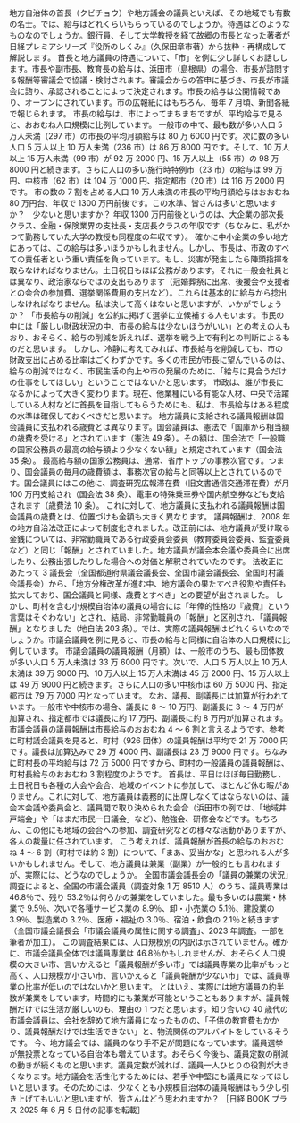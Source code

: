###

地方自治体の首長（クビチョウ）や地方議会の議員といえば、その地域でも有数の名士。では、給与はどれくらいもらっているのでしょうか。待遇はどのようなものなのでしょうか。銀行員、そして大学教授を経て故郷の市長となった著者が日経プレミアシリーズ『役所のしくみ』（久保田章市著）から抜粋・再構成して解説します。
首長と地方議員の待遇について、「市」を例に少し詳しくお話しします。市長や副市長、教育長の給与は、浜田市（島根県）の場合、市長が諮問する報酬等審議会で協議・検討されます。審議会からの答申に基づき、市長が市議会に諮り、承認されることによって決定されます。市長の給与は公開情報であり、オープンにされています。市の広報紙にはもちろん、毎年 7 月頃、新聞各紙で報じられます。
市長の給与は、市によってまちまちですが、平均給与で見ると、おおむね人口規模に比例しています。
一般市の中で、最も数が多い人口 5 万人未満（297 市）の市長の平均月額給与は 80 万 6000 円です。次に数の多い人口 5 万人以上 10 万人未満（236 市）は 86 万 8000 円です。そして、10 万人以上 15 万人未満（99 市）が 92 万 2000 円、15 万人以上（55 市）の 98 万 8000 円と続きます。さらに人口の多い施行時特例市（23 市）の給与は 99 万円、中核市（62 市）は 104 万 1000 円、指定都市（20 市）は 116 万 2000 円です。
市の数の 7 割を占める人口 10 万人未満の市長の平均月額給与はおおむね 80 万円台、年収で 1300 万円前後です。この水準、皆さんは多いと思いますか？　少ないと思いますか？
年収 1300 万円前後というのは、大企業の部次長クラス、金融・保険業界の支社長・支店長クラスの年収です（ちなみに、私がかつて勤務していた大学の教授も同程度の年収です）。
確かに中小企業の多い地方にあっては、この給与は多いほうかもしれません。しかし、市長は、市政のすべての責任者という重い責任を負っています。もし、災害が発生したら陣頭指揮を取らなければなりません。土日祝日もほぼ公務があります。それに一般会社員とは異なり、政治家ならではの支出もあります（冠婚葬祭に出席、後援会や支援者との会合の参加費、選挙関係費用の支出など）。これらは基本的に給与から捻出しなければなりません。私は決して高くはないと思いますが、いかがでしょうか？
「市長給与の削減」を公約に掲げて選挙に立候補する人もいます。市民の中には「厳しい財政状況の中、市長の給与は少ないほうがいい」との考えの人もおり、おそらく、給与の削減を訴えれば、選挙を戦う上で有利との判断によるものだと思います。
しかし、冷静に考えてみれば、市長給与を削減しても、市の財政支出に占める比率はごくわずかです。多くの市民が市長に望んでいるのは、給与の削減ではなく、市民生活の向上や市の発展のために、「給与に見合うだけの仕事をしてほしい」ということではないかと思います。
市政は、誰が市長になるかによって大きく変わります。現在、他業種にいる有能な人材、中央で活躍している人材などに首長を目指してもらうためにも、私は、市長給与はある程度の水準は確保しておくべきだと思います。
地方議員に支給される議員報酬は国会議員に支払われる歳費とは異なります。国会議員は、憲法で「国庫から相当額の歳費を受ける」とされています（憲法 49 条）。その額は、国会法で「一般職の国家公務員の最高の給与額より少なくない額」と規定されています（国会法 35 条）。
最高給与額の国家公務員は、通常、省庁トップの事務次官です。つまり、国会議員の毎月の歳費額は、事務次官の給与と同等以上とされているのです。国会議員にはこの他に、調査研究広報滞在費（旧文書通信交通滞在費）が月 100 万円支給され（国会法 38 条）、電車の特殊乗車券や国内航空券なども支給されます（歳費法 10 条）。
これに対して、地方議員に支払われる議員報酬は国会議員の歳費とは、位置づけも金額も大きく異なります。
議員報酬は、2008 年の地方自治法改正によって制度化されました。改正前には、地方議員が受け取る金銭については、非常勤職員である行政委員会委員（教育委員会委員、監査委員など）と同じ「報酬」とされていました。地方議員が議会本会議や委員会に出席したり、公務出張したりした場合への対価と解釈されていたのです。
法改正にあたって 3 議長会（全国都道府県議会議長会、全国市議会議長会、全国町村議会議長会）から、「地方分権改革が進む中、地方議会の果たすべき役割や責任も拡大しており、国会議員と同様、歳費とすべき」との要望が出されました。
しかし、町村を含む小規模自治体の議員の場合には「年俸的性格の『歳費』という言葉はそぐわない」とされ、結局、非常勤職員の「報酬」と区別され、「議員報酬」となりました（地自法 203 条）。では、実際の議員報酬はどれくらいなのでしょうか。市議会議員を例に見ると、市長の給与と同様に自治体の人口規模に比例しています。
市議会議員の議員報酬（月額）は、一般市のうち、最も団体数が多い人口 5 万人未満は 33 万 6000 円です。次いで、人口 5 万人以上 10 万人未満は 39 万 9000 円、10 万人以上 15 万人未満は 45 万 2000 円、15 万人以上は 49 万 9000 円と続きます。さらに人口の多い中核市は 60 万 5000 円、指定都市は 79 万 7000 円となっています。
なお、議長、副議長には加算が行われています。一般市や中核市の場合、議長に 8 ～ 10 万円、副議長に 3 ～ 4 万円が加算され、指定都市では議長に約 17 万円、副議長に約 8 万円が加算されます。
市議会議員の議員報酬は市長給与のおおむね 4 ～ 6 割と言えるようです。参考に町村議会議員を見ると、町村（926 団体）の議員報酬は平均で 21 万 7000 円です。議長は加算込みで 29 万 4000 円、副議長は 23 万 9000 円です。ちなみに町村長の平均給与は 72 万 5000 円ですから、町村の一般議員の議員報酬は、町村長給与のおおむね 3 割程度のようです。
首長は、平日はほぼ毎日勤務し、土日祝日も各種の大会や会合、地域のイベントに参加して、ほとんど休む暇がありません。これに対して、地方議員は義務的に出席しなくてはならないのは、議会本会議や委員会と、議員間で取り決められた会合（浜田市の例では、「地域井戸端会」や「はまだ市民一日議会」など）、勉強会、研修会などです。もちろん、この他にも地域の会合への参加、調査研究などの様々な活動がありますが、各人の裁量に任されています。
こう考えれば、議員報酬が首長の給与のおおむね 4 ～ 6 割（町村では約 3 割）について、「まあ、妥当かな」と思われる人が多いかもしれません。そして、地方議員は兼業（副業）が一般的とも言われますが、実際には、どうなのでしょうか。
全国市議会議長会の「議員の兼業の状況」調査によると、全国の市議会議員（調査対象 1 万 8510 人）のうち、議員専業は 46.8％で、残り 53.2％は何らかの兼業をしていました。最も多いのは農業・林業で 9.5％、次いで各種サービス業の 8.9％、卸・小売業の 5.1％、建設業の 3.9％、製造業の 3.2％、医療・福祉の 3.0％、宿泊・飲食の 2.1％と続きます（全国市議会議長会「市議会議員の属性に関する調査」、2023 年調査。一部を筆者が加工）。
この調査結果には、人口規模別の内訳は示されていません。確かに、市議会議員全体では議員専業は 46.8％かもしれませんが、おそらく人口規模の大きい市、言いかえると「議員報酬が多い市」では議員専業の比率がもっと高く、人口規模が小さい市、言いかえると「議員報酬が少ない市」では、議員専業の比率が低いのではないかと思います。
とはいえ、実際には地方議員の約半数が兼業をしています。時間的にも兼業が可能ということもありますが、議員報酬だけでは生活が厳しいのも、理由の 1 つだと思います。知り合いの 40 歳代の市議会議員は、会社を辞めて地方議員になったものの、「子供の教育費もかかり、議員報酬だけでは生活できない」と、物流関係のアルバイトをしているそうです。
今、地方議会では、議員のなり手不足が問題になっています。議員選挙が無投票となっている自治体も増えています。おそらく今後も、議員定数の削減の動きが続くものと思います。議員定数が減れば、議員一人ひとりの役割が大きくなります。地方議会を活性化するためには、若手や中堅にも議員になってほしいと思います。そのためには、少なくとも小規模自治体の議員報酬はもう少し引き上げてもいいと思いますが、皆さんはどう思われますか？
［日経 BOOK プラス 2025 年 6 月 5 日付の記事を転載］
